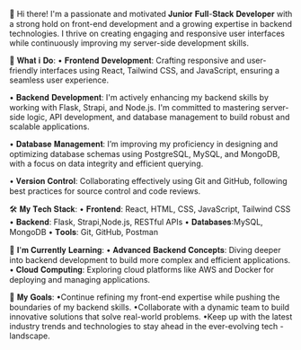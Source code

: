 👋 Hi there! I'm a passionate and motivated 𝐉𝐮𝐧𝐢𝐨𝐫 𝐅𝐮𝐥𝐥-𝐒𝐭𝐚𝐜𝐤 𝐃𝐞𝐯𝐞𝐥𝐨𝐩𝐞𝐫 with a strong hold on front-end development and a growing expertise in backend technologies. I thrive on creating engaging and responsive user interfaces while continuously improving my server-side development skills.

🚀 𝐖𝐡𝐚𝐭 𝐢 𝐃𝐨:
• 𝐅𝐫𝐨𝐧𝐭𝐞𝐧𝐝 𝐃𝐞𝐯𝐞𝐥𝐨𝐩𝐦𝐞𝐧𝐭: Crafting responsive and user-friendly interfaces using React, Tailwind CSS, and JavaScript, ensuring a seamless user experience.

• 𝐁𝐚𝐜𝐤𝐞𝐧𝐝 𝐃𝐞𝐯𝐞𝐥𝐨𝐩𝐦𝐞𝐧𝐭: I'm actively enhancing my backend skills by working with Flask, Strapi, and Node.js. I'm committed to mastering server-side logic, API development, and database management to build robust and scalable applications.

• 𝐃𝐚𝐭𝐚𝐛𝐚𝐬𝐞 𝐌𝐚𝐧𝐚𝐠𝐞𝐦𝐞𝐧𝐭: I’m improving my proficiency in designing and optimizing database schemas using PostgreSQL, MySQL, and MongoDB, with a focus on data integrity and efficient querying.

• 𝐕𝐞𝐫𝐬𝐢𝐨𝐧 𝐂𝐨𝐧𝐭𝐫𝐨𝐥: Collaborating effectively using Git and GitHub, following best practices for source control and code reviews.

🛠 𝐌𝐲 𝐓𝐞𝐜𝐡 𝐒𝐭𝐚𝐜𝐤:
• 𝐅𝐫𝐨𝐧𝐭𝐞𝐧𝐝:  React, HTML, CSS, JavaScript, Tailwind CSS
• 𝐁𝐚𝐜𝐤𝐞𝐧𝐝:  Flask, Strapi,Node.js, RESTful APIs
• 𝐃𝐚𝐭𝐚𝐛𝐚𝐬𝐞𝐬:MySQL, MongoDB
• 𝐓𝐨𝐨𝐥𝐬: Git, GitHub, Postman

🌱 𝐈'𝐦 𝐂𝐮𝐫𝐫𝐞𝐧𝐭𝐥𝐲 𝐋𝐞𝐚𝐫𝐧𝐢𝐧𝐠:
• 𝐀𝐝𝐯𝐚𝐧𝐜𝐞𝐝 𝐁𝐚𝐜𝐤𝐞𝐧𝐝 𝐂𝐨𝐧𝐜𝐞𝐩𝐭𝐬: Diving deeper into backend development to build more complex and efficient applications.
• 𝐂𝐥𝐨𝐮𝐝 𝐂𝐨𝐦𝐩𝐮𝐭𝐢𝐧𝐠: Exploring cloud platforms like AWS and Docker for deploying and managing applications.

🎯 𝐌𝐲 𝐆𝐨𝐚𝐥𝐬:
•Continue refining my front-end expertise while pushing the boundaries of my backend skills.
•Collaborate with a dynamic team to build innovative solutions that solve real-world problems.
•Keep up with the latest industry trends and technologies to stay ahead in the ever-evolving tech -landscape.
